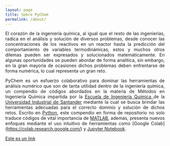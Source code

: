 ```yaml
---
layout: page
title: Sobre PyChem
permalink: /about/
---
```

<div align = "justify">
  El corazón de la ingeniería química, al igual que el resto de las ingenierías, radica en el análisis y solución de diversos problemas, desde conocer las concentraciones de los reactivos en un reactor hasta la predicción del comportamiento de variables termodinámicas, estos y muchos otros dilemas pueden ser expresados y solucionados matemáticamente. En algunas oportunidades se pueden abordar de forma analítica, sin embargo, en la gran mayoría de ocasiones dichos problemas deben enfrentarse de forma numérica, lo cual representa un gran reto.<p>

 
  PyChem es un esfuerzo colaborativo para dominar las herramientas de análisis numérico que son de tanta utilidad dentro de la ingeniería química, un compendio de códigos abordados en la materia de Métodos en Ingeniería Química impartida por la <A HREF="http://iq.uis.edu.co/eisi/"> Escuela de Ingeniería Química </A> de la [Universidad Industrial de Santander](https://uis.edu.co/inicio/) mediante la cual se busca brindar las herramientas adecuadas para el correcto dominio y solución de dichos retos. Escrito en [Python](https://www.python.org/), este compendio en forma de repositorio no solo traduce códigos de vital importancia de [MATLAB](https://www.mathworks.com/products/matlab.html), además, presenta nuevos enfoques mediante el uso intuitivo de herramientas como [Google Colab]  (https://colab.research.google.com/) y [Jupyter Notebook](https://jupyter.org/).
  </div>

<A HREF="https://jupyter.org/"> Este es un link </A>
